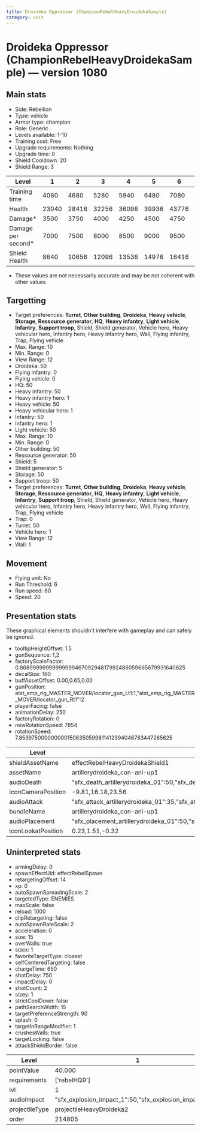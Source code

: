 ```yaml
---
title: Droideka Oppressor (ChampionRebelHeavyDroidekaSample)
category: unit
---
```


# Droideka Oppressor (ChampionRebelHeavyDroidekaSample) — version 1080

## Main stats

  * Side: Rebellion
  * Type: vehicle
  * Armor type: champion
  * Role: Generic
  * Levels available: 1-10
  * Training cost: Free
  * Upgrade requirements: Nothing
  * Upgrade time: 0
  * Shield Cooldown: 20
  * Shield Range: 3

|Level             |1    |2    |3    |4    |5    |6    |7    |8    |9    |10   |
|------------------|-----|-----|-----|-----|-----|-----|-----|-----|-----|-----|
|Training time     |4080 |4680 |5280 |5940 |6480 |7080 |7680 |8340 |8340 |8340 |
|Health            |23040|28416|32256|36096|39936|43776|46848|49920|52160|54400|
|Damage*           |3500 |3750 |4000 |4250 |4500 |4750 |5000 |5250 |5500 |5750 |
|Damage per second*|7000 |7500 |8000 |8500 |9000 |9500 |10000|10500|11000|11500|
|Shield Health     |8640 |10656|12096|13536|14976|16416|17568|18720|19920|21120|

* These values are not necessarily accurate and may be not coherent with other values

## Targetting

  * Target preferences: **Turret**, **Other building**, **Droideka**, **Heavy vehicle**, **Storage**, **Ressource generator**, **HQ**, **Heavy infantry**, **Light vehicle**, **Infantry**, **Support troop**, Shield, Shield generator, Vehicle hero, Heavy vehicular hero, Infantry hero, Heavy infantry hero, Wall, Flying infantry, Trap, Flying vehicle
  * Max. Range: 10
  * Min. Range: 0
  * View Range: 12
  * Droideka: 50
  * Flying infantry: 0
  * Flying vehicle: 0
  * HQ: 50
  * Heavy infantry: 50
  * Heavy infantry hero: 1
  * Heavy vehicle: 50
  * Heavy vehicular hero: 1
  * Infantry: 50
  * Infantry hero: 1
  * Light vehicle: 50
  * Max. Range: 10
  * Min. Range: 0
  * Other building: 50
  * Ressource generator: 50
  * Shield: 5
  * Shield generator: 5
  * Storage: 50
  * Support troop: 50
  * Target preferences: **Turret**, **Other building**, **Droideka**, **Heavy vehicle**, **Storage**, **Ressource generator**, **HQ**, **Heavy infantry**, **Light vehicle**, **Infantry**, **Support troop**, Shield, Shield generator, Vehicle hero, Heavy vehicular hero, Infantry hero, Heavy infantry hero, Wall, Flying infantry, Trap, Flying vehicle
  * Trap: 0
  * Turret: 50
  * Vehicle hero: 1
  * View Range: 12
  * Wall: 1

## Movement

  * Flying unit: No
  * Run Threshold: 6
  * Run speed: 60
  * Speed: 20

## Presentation stats

These graphical elements shouldn't interfere with gameplay and can safely be ignored.

  * tooltipHeightOffset: 1.5
  * gunSequence: 1,2
  * factoryScaleFactor: 0.8689999999999999946709294817992486059665679931640625
  * decalSize: 160
  * buffAssetOffset: 0.00,0.65,0.00
  * gunPosition: atst_emp_rig_MASTER_MOVER/locator_gun_Lt1:1,"atst_emp_rig_MASTER_MOVER/locator_gun_Rt1":2
  * playerFacing: false
  * animationDelay: 250
  * factoryRotation: 0
  * newRotationSpeed: 7854
  * rotationSpeed: 7.8539750000000001506350599811412394046783447265625

|Level             |1                                                                                                             |2                                                                                                             |3                                                                                                             |4                                                                                                             |5                                                                                                             |6                                                                                                             |7                                                                                                             |8                                                                                                             |9                                                                                                             |10                                                                                                            |
|------------------|--------------------------------------------------------------------------------------------------------------|--------------------------------------------------------------------------------------------------------------|--------------------------------------------------------------------------------------------------------------|--------------------------------------------------------------------------------------------------------------|--------------------------------------------------------------------------------------------------------------|--------------------------------------------------------------------------------------------------------------|--------------------------------------------------------------------------------------------------------------|--------------------------------------------------------------------------------------------------------------|--------------------------------------------------------------------------------------------------------------|--------------------------------------------------------------------------------------------------------------|
|shieldAssetName   |effectRebelHeavyDroidekaShield1                                                                               |effectRebelHeavyDroidekaShield10                                                                              |effectRebelHeavyDroidekaShield10                                                                              |effectRebelHeavyDroidekaShield20                                                                              |effectRebelHeavyDroidekaShield20                                                                              |effectRebelHeavyDroidekaShield30                                                                              |effectRebelHeavyDroidekaShield30                                                                              |effectRebelHeavyDroidekaShield40                                                                              |effectRebelHeavyDroidekaShield40                                                                              |effectRebelHeavyDroidekaShield40                                                                              |
|assetName         |artillerydroideka_con-ani-up1                                                                                 |artillerydroideka_con-ani-up10                                                                                |artillerydroideka_con-ani-up10                                                                                |artillerydroideka_con-ani-up20                                                                                |artillerydroideka_con-ani-up20                                                                                |artillerydroideka_con-ani-up30                                                                                |artillerydroideka_con-ani-up30                                                                                |artillerydroideka_con-ani-up40                                                                                |artillerydroideka_con-ani-up40                                                                                |artillerydroideka_con-ani-up40                                                                                |
|audioDeath        |"sfx_death_artillerydroideka_01":50,"sfx_death_artillerydroideka_02":60                                       |"sfx_death_artillerydroideka_01":50,"sfx_death_artillerydroideka_02":61                                       |"sfx_death_artillerydroideka_01":50,"sfx_death_artillerydroideka_02":62                                       |"sfx_death_artillerydroideka_01":50,"sfx_death_artillerydroideka_02":63                                       |"sfx_death_artillerydroideka_01":50,"sfx_death_artillerydroideka_02":64                                       |"sfx_death_artillerydroideka_01":50,"sfx_death_artillerydroideka_02":65                                       |"sfx_death_artillerydroideka_01":50,"sfx_death_artillerydroideka_02":66                                       |"sfx_death_artillerydroideka_01":50,"sfx_death_artillerydroideka_02":67                                       |"sfx_death_artillerydroideka_01":50,"sfx_death_artillerydroideka_02":68                                       |"sfx_death_artillerydroideka_01":50,"sfx_death_artillerydroideka_02":69                                       |
|iconCameraPosition|-9.81,16.18,23.56                                                                                             |-9.81,16.18,23.56                                                                                             |-9.81,16.18,23.56                                                                                             |-10.52,17.22,25.24                                                                                            |-10.52,17.22,25.24                                                                                            |-11.59,19.02,28.21                                                                                            |-11.59,19.02,28.21                                                                                            |-5.03,18.08,36.98                                                                                             |-5.03,18.08,36.98                                                                                             |-5.03,18.08,36.98                                                                                             |
|audioAttack       |"sfx_attack_artillerydroideka_01":35,"sfx_attack_artillerydroideka_02":35,"sfx_attack_artillerydroideka_03":40|"sfx_attack_artillerydroideka_01":35,"sfx_attack_artillerydroideka_02":35,"sfx_attack_artillerydroideka_03":41|"sfx_attack_artillerydroideka_01":35,"sfx_attack_artillerydroideka_02":35,"sfx_attack_artillerydroideka_03":42|"sfx_attack_artillerydroideka_01":35,"sfx_attack_artillerydroideka_02":35,"sfx_attack_artillerydroideka_03":43|"sfx_attack_artillerydroideka_01":35,"sfx_attack_artillerydroideka_02":35,"sfx_attack_artillerydroideka_03":44|"sfx_attack_artillerydroideka_01":35,"sfx_attack_artillerydroideka_02":35,"sfx_attack_artillerydroideka_03":45|"sfx_attack_artillerydroideka_01":35,"sfx_attack_artillerydroideka_02":35,"sfx_attack_artillerydroideka_03":46|"sfx_attack_artillerydroideka_01":35,"sfx_attack_artillerydroideka_02":35,"sfx_attack_artillerydroideka_03":47|"sfx_attack_artillerydroideka_01":35,"sfx_attack_artillerydroideka_02":35,"sfx_attack_artillerydroideka_03":48|"sfx_attack_artillerydroideka_01":35,"sfx_attack_artillerydroideka_02":35,"sfx_attack_artillerydroideka_03":49|
|bundleName        |artillerydroideka_con-ani-up1                                                                                 |artillerydroideka_con-ani-up10                                                                                |artillerydroideka_con-ani-up10                                                                                |artillerydroideka_con-ani-up20                                                                                |artillerydroideka_con-ani-up20                                                                                |artillerydroideka_con-ani-up30                                                                                |artillerydroideka_con-ani-up30                                                                                |artillerydroideka_con-ani-up40                                                                                |artillerydroideka_con-ani-up40                                                                                |artillerydroideka_con-ani-up40                                                                                |
|audioPlacement    |"sfx_placement_artillerydroideka_01":50,"sfx_placement_artillerydroideka_02":60                               |"sfx_placement_artillerydroideka_01":50,"sfx_placement_artillerydroideka_02":61                               |"sfx_placement_artillerydroideka_01":50,"sfx_placement_artillerydroideka_02":62                               |"sfx_placement_artillerydroideka_01":50,"sfx_placement_artillerydroideka_02":63                               |"sfx_placement_artillerydroideka_01":50,"sfx_placement_artillerydroideka_02":64                               |"sfx_placement_artillerydroideka_01":50,"sfx_placement_artillerydroideka_02":65                               |"sfx_placement_artillerydroideka_01":50,"sfx_placement_artillerydroideka_02":66                               |"sfx_placement_artillerydroideka_01":50,"sfx_placement_artillerydroideka_02":67                               |"sfx_placement_artillerydroideka_01":50,"sfx_placement_artillerydroideka_02":68                               |"sfx_placement_artillerydroideka_01":50,"sfx_placement_artillerydroideka_02":69                               |
|iconLookatPosition|0.23,1.51,-0.32                                                                                               |0.23,1.51,-0.32                                                                                               |0.23,1.51,-0.32                                                                                               |0.23,1.51,-0.32                                                                                               |0.23,1.51,-0.32                                                                                               |0.4,1.52,-0.26                                                                                                |0.4,1.52,-0.26                                                                                                |0.27,1.61,-0.25                                                                                               |0.27,1.61,-0.25                                                                                               |0.27,1.61,-0.25                                                                                               |

## Uninterpreted stats

  * armingDelay: 0
  * spawnEffectUid: effectRebelSpawn
  * retargetingOffset: 14
  * xp: 0
  * autoSpawnSpreadingScale: 2
  * targetedType: ENEMIES
  * maxScale: false
  * reload: 1000
  * clipRetargeting: false
  * autoSpawnRateScale: 2
  * acceleration: 0
  * size: 15
  * overWalls: true
  * sizex: 1
  * favoriteTargetType: closest
  * selfCenteredTargeting: false
  * chargeTime: 650
  * shotDelay: 750
  * impactDelay: 0
  * shotCount: 2
  * sizey: 1
  * strictCoolDown: false
  * pathSearchWidth: 15
  * targetPreferenceStrength: 90
  * splash: 0
  * targetInRangeModifier: 1
  * crushesWalls: true
  * targetLocking: false
  * attackShieldBorder: false

|Level         |1                                                      |2                                                      |3                                                      |4                                                      |5                                                      |6                                                      |7                                                      |8                                                      |9                                                      |10                                                     |
|--------------|-------------------------------------------------------|-------------------------------------------------------|-------------------------------------------------------|-------------------------------------------------------|-------------------------------------------------------|-------------------------------------------------------|-------------------------------------------------------|-------------------------------------------------------|-------------------------------------------------------|-------------------------------------------------------|
|pointValue    |40.000                                                 |68.000                                                 |88.000                                                 |108.000                                                |128.000                                                |148.000                                                |172.000                                                |200.000                                                |200.000                                                |200.000                                                |
|requirements  |['rebelHQ9']                                           |['rebelHQ9']                                           |['rebelHQ9']                                           |['rebelHQ9']                                           |['rebelHQ10']                                          |['rebelHQ10']                                          |['rebelHQ10']                                          |['rebelHQ10']                                          |['rebelHQ10']                                          |['rebelHQ10']                                          |
|lvl           |1                                                      |2                                                      |3                                                      |4                                                      |5                                                      |6                                                      |7                                                      |8                                                      |9                                                      |10                                                     |
|audioImpact   |"sfx_explosion_impact_1":50,"sfx_explosion_impact_2":60|"sfx_explosion_impact_1":50,"sfx_explosion_impact_2":61|"sfx_explosion_impact_1":50,"sfx_explosion_impact_2":62|"sfx_explosion_impact_1":50,"sfx_explosion_impact_2":63|"sfx_explosion_impact_1":50,"sfx_explosion_impact_2":64|"sfx_explosion_impact_1":50,"sfx_explosion_impact_2":65|"sfx_explosion_impact_1":50,"sfx_explosion_impact_2":66|"sfx_explosion_impact_1":50,"sfx_explosion_impact_2":67|"sfx_explosion_impact_1":50,"sfx_explosion_impact_2":68|"sfx_explosion_impact_1":50,"sfx_explosion_impact_2":69|
|projectileType|projectileHeavyDroideka2                               |projectileHeavyDroideka3                               |projectileHeavyDroideka4                               |projectileHeavyDroideka5                               |projectileHeavyDroideka7                               |projectileHeavyDroideka8                               |projectileHeavyDroideka9                               |projectileHeavyDroideka10                              |projectileHeavyDroideka10                              |projectileHeavyDroideka10                              |
|order         |214805                                                 |214810                                                 |214815                                                 |214820                                                 |214825                                                 |214830                                                 |214835                                                 |214840                                                 |214845                                                 |214850                                                 |

